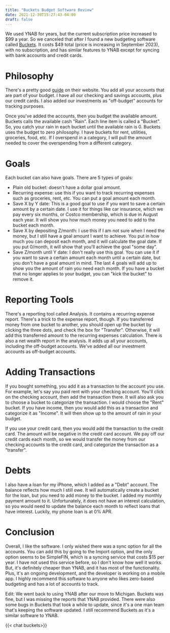```yaml
---
title: "Buckets Budget Software Review"
date: 2021-12-30T15:27:43-04:00
draft: false
---
```


We used YNAB for years, but the current subscription price increased to $99 a year. So we canceled that after I found a new budgeting software called [Buckets](https://www.budgetwithbuckets.com/). It costs $49 total (price is increasing in September 2023), with no subscription, and has similar features to YNAB except for syncing with bank accounts and credit cards. 

# Philosophy
There's a pretty good [guide](https://www.budgetwithbuckets.com/guide/getting-started/) on their website. You add all your accounts that are part of your budget. I have all our checking and savings accounts, plus our credit cards. I also added our investments as "off-budget" accounts for tracking purposes. 

Once you've added the accounts, then you budget the available amount. Buckets calls the available cash "Rain". Each line item is called a "Bucket". So, you catch your rain in each bucket until the available rain is 0. Buckets uses the budget to zero philosophy. I have buckets for rent, utilities, groceries, food, etc. If I overspend in a category, I will pull the amount needed to cover the overspending from a different category. 

# Goals
Each bucket can also have goals. There are 5 types of goals:

* Plain old bucket: doesn't have a dollar goal amount. 
* Recurring expense: use this if you want to track recurring expenses such as groceries, rent, etc. You can put a goal amount each month.
* Save X by Y date: This is a good goal to use if you want to save a certain amount by a certain date. I use it for things like car insurance, which we pay every six months, or Costco membership, which is due in August each year. It will show you how much money you need to add to the bucket each month. 
* Save X by depositing Z/month: I use this if I am not sure when I need the money, but I still have a goal amount I want to achieve. You put in how much you can deposit each month, and it will calculate the goal date. If you put 0/month, it will show that you'll achieve the goal "some day".
* Save Z/month until Y date: I don't really use this goal. You can use it if you want to save a certain amount each month until a certain date, but you don't have a goal amount in mind.
The last 4 goals will add up to show you the amount of rain you need each month. If you have a bucket that no longer applies to your budget, you can "kick the bucket" to remove it. 

# Reporting Tools
There's a reporting tool called Analysis. It contains a recurring expense report. There's a trick to the expense report, though. If you transferred money from one bucket to another, you should open up the bucket by clicking the three dots, and check the box for "Transfer". Otherwise, it will add this transferred amount to the recurring expenses calculation. There is also a net wealth report in the analysis. It adds up all your accounts, including the off-budget accounts. We've added all our investment accounts as off-budget accounts.

# Adding Transactions
If you bought something, you add it as a transaction to the account you use. For example, let's say you paid rent with your checking account. You'll click on the checking account, then add the transaction there. It will also ask you to choose a bucket to categorize the transaction. I would choose the "Rent" bucket. If you have income, then you would add this as a transaction and categorize it as "Income". It will then show up to the amount of rain in your budget. 

If you use your credit card, then you would add the transaction to the credit card. The amount will be negative in the credit card account. We pay off our credit cards each month, so we would transfer the money from our checking accounts to the credit card, and categorize the transaction as a "transfer". 

# Debts
I also have a loan for my iPhone, which I added as a "Debt" account. The balance reflects how much I still owe. It will automatically create a bucket for the loan, but you need to add money to the bucket. I added my monthly payment amount to it. Unfortunately, it does not have an interest calculation, so you would need to update the balance each month to reflect loans that have interest. Luckily, my phone loan is at 0% APR.

# Conclusion
Overall, I like the software. I only wished there was a sync option for all the accounts. You can add this by going to the Import option, and the only option seems to be SimpleFIN, which is a syncing service that costs $15 per year. I have not used this service before, so I don't know how well it works. But, it's definitely cheaper than YNAB, and it has most of the functionality. Plus, it's an ongoing development, and the developer is working on a mobile app. I highly recommend this software to anyone who likes zero-based budgeting and has a lot of accounts to track. 

Edit: We went back to using YNAB after our move to Michigan. Buckets was fine, but I was missing the reports that YNAB provided. There were also some bugs in Buckets that took a while to update, since it's a one man team that's keeping the software updated. I still recommend Buckets as it's a similar software to YNAB. 

{{< chat buckets>}}

